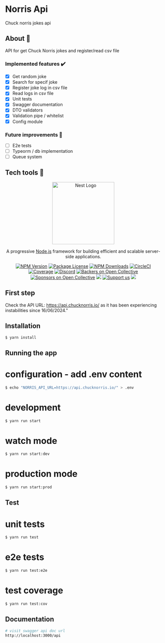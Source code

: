 # Norris Api

Chuck norris jokes api

## About 🔎

API for get Chuck Norris jokes and register/read csv file

### Implemented features :heavy_check_mark:

- [x] Get random joke
- [x] Search for specif joke
- [x] Register joke log in csv file
- [x] Read logs in csv file
- [x] Unit tests
- [x] Swagger documentation
- [x] DTO validators
- [x] Validation pipe / whitelist
- [x] Config module

### Future improvements 🔮

- [ ] E2e tests
- [ ] Typeorm / db implementation
- [ ] Queue system

## Tech tools :wrench:

<p align="center">
  <a href="http://nestjs.com/" target="blank"><img src="https://nestjs.com/img/logo-small.svg" width="200" alt="Nest Logo" /></a>
</p>

[circleci-image]: https://img.shields.io/circleci/build/github/nestjs/nest/master?token=abc123def456
[circleci-url]: https://circleci.com/gh/nestjs/nest

  <p align="center">A progressive <a href="http://nodejs.org" target="_blank">Node.js</a> framework for building efficient and scalable server-side applications.</p>
    <p align="center">
<a href="https://www.npmjs.com/~nestjscore" target="_blank"><img src="https://img.shields.io/npm/v/@nestjs/core.svg" alt="NPM Version" /></a>
<a href="https://www.npmjs.com/~nestjscore" target="_blank"><img src="https://img.shields.io/npm/l/@nestjs/core.svg" alt="Package License" /></a>
<a href="https://www.npmjs.com/~nestjscore" target="_blank"><img src="https://img.shields.io/npm/dm/@nestjs/common.svg" alt="NPM Downloads" /></a>
<a href="https://circleci.com/gh/nestjs/nest" target="_blank"><img src="https://img.shields.io/circleci/build/github/nestjs/nest/master" alt="CircleCI" /></a>
<a href="https://coveralls.io/github/nestjs/nest?branch=master" target="_blank"><img src="https://coveralls.io/repos/github/nestjs/nest/badge.svg?branch=master#9" alt="Coverage" /></a>
<a href="https://discord.gg/G7Qnnhy" target="_blank"><img src="https://img.shields.io/badge/discord-online-brightgreen.svg" alt="Discord"/></a>
<a href="https://opencollective.com/nest#backer" target="_blank"><img src="https://opencollective.com/nest/backers/badge.svg" alt="Backers on Open Collective" /></a>
<a href="https://opencollective.com/nest#sponsor" target="_blank"><img src="https://opencollective.com/nest/sponsors/badge.svg" alt="Sponsors on Open Collective" /></a>
  <a href="https://paypal.me/kamilmysliwiec" target="_blank"><img src="https://img.shields.io/badge/Donate-PayPal-ff3f59.svg"/></a>
    <a href="https://opencollective.com/nest#sponsor"  target="_blank"><img src="https://img.shields.io/badge/Support%20us-Open%20Collective-41B883.svg" alt="Support us"></a>
  <a href="https://twitter.com/nestframework" target="_blank"><img src="https://img.shields.io/twitter/follow/nestframework.svg?style=social&label=Follow"></a>
</p>
  <!--[![Backers on Open Collective](https://opencollective.com/nest/backers/badge.svg)](https://opencollective.com/nest#backer)
  [![Sponsors on Open Collective](https://opencollective.com/nest/sponsors/badge.svg)](https://opencollective.com/nest#sponsor)-->

## First step

Check the API URL: https://api.chucknorris.io/ as it has been experiencing instabilities since 16/06/2024."

## Installation

```bash
$ yarn install
```

## Running the app

# configuration - add .env content

```bash
$ echo "NORRIS_API_URL=https://api.chucknorris.io/" > .env
```

# development

```bash
$ yarn run start
```

# watch mode

```bash
$ yarn run start:dev
```

# production mode

```bash
$ yarn run start:prod
```

## Test

# unit tests

```bash
$ yarn run test
```

# e2e tests

```bash
$ yarn run test:e2e
```

# test coverage

```bash
$ yarn run test:cov
```

## Documentation

```bash
# visit swagger api doc url
http://localhost:3000/api
```
